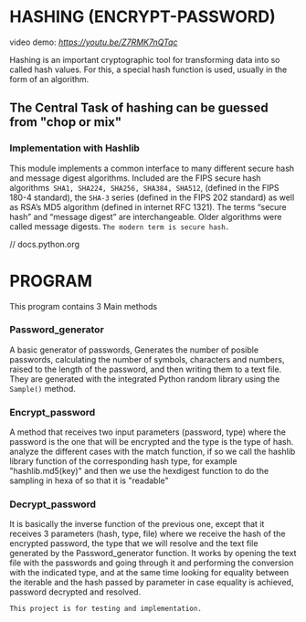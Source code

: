 # HASHING (ENCRYPT-PASSWORD)

video demo: _https://youtu.be/Z7RMK7nQTqc_

Hashing is an important cryptographic tool for transforming data into so called hash values. For this, a special hash function is used, usually in the form of an algorithm.

## The Central Task of hashing can be guessed from "chop or mix"

### Implementation with Hashlib

This module implements a common interface to many different secure hash and message digest algorithms. Included are the FIPS secure hash algorithms` SHA1, SHA224, SHA256, SHA384, SHA512`, (defined in the FIPS 180-4 standard), the `SHA-3` series (defined in the FIPS 202 standard) as well as RSA’s MD5 algorithm (defined in internet RFC 1321). The terms “secure hash” and “message digest” are interchangeable. Older algorithms were called message digests. `The modern term is secure hash.`

// docs.python.org

# PROGRAM

This program contains 3 Main methods

### Password_generator

A basic generator of passwords, Generates the number of posible passwords, calculating the number of symbols, characters and numbers, raised to the length of the password, and then writing them to a text file. They are generated with the integrated Python random library using the `Sample()` method.

### Encrypt_password

A method that receives two input parameters (password, type) where the password is the one that will be encrypted and the type is the type of hash. analyze the different cases with the match function, if so we call the hashlib library function of the corresponding hash type, for example "hashlib.md5(key)" and then we use the hexdigest function to do the sampling in hexa of so that it is "readable"

### Decrypt_password
It is basically the inverse function of the previous one, except that it receives 3 parameters (hash, type, file) where we receive the hash of the encrypted password, the type that we will resolve and the text file generated by the Password_generator function. It works by opening the text file with the passwords and going through it and performing the conversion with the indicated type, and at the same time looking for equality between the iterable and the hash passed by parameter in case equality is achieved, password decrypted and resolved.


`This project is for testing and implementation.`
